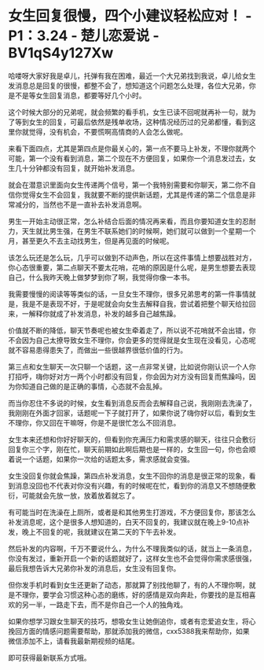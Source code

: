 # 女生回复很慢，四个小建议轻松应对！ - P1：3.24 - 楚儿恋爱说 - BV1qS4y127Xw

哈喽呀大家好我是卓儿，托弹有我在困难，最近一个大兄弟找到我说，卓儿给女生发消息总是回复的很慢，都整不会了，想知道这个问题怎么处理，各位大兄弟，你是不是等女生回复消息，都要等好几个小时。

这个时候大部分的兄弟呢，就会频繁的看手机，女生已读不回呢就再补一句，就为了等到女生的回复，可最后依然是残单收场，这种情况经历过的兄弟都懂，看到这里你就觉得，没有机会，不要慌啊高情商的人会怎么做呢。

来看下面四点，尤其是第四点是你最关心的，第一点不要马上补发，不理你就两个可能，第一个没有看到消息，第二个现在不方便回复，如果你一个消息发过去，女生几十分钟都没有回复，就开始补发消息。

就会在潜意识里面向女生传递两个信号，第一个我特别需要和你聊天，第二你不自信你觉得女生不会回复，我就要不断的提供新话题，尤其是传递的第二个信息是非常减分的，当然也不是一直补去补发消息啊。

男生一开始主动很正常，怎么补结合后面的情况再来看，而且你要知道女生的忍耐力，天生就比男生强，在男生不联系她们的时候啊，她们就可以做到一个星期一个月，甚至更久不去主动找男生，但是再见面的时候呢。

该怎么玩还是怎么玩，几乎可以做到不动声色，所以在这件事情上想要战胜对方，你心态很重要，第二点聊天不要太花哨，花哨的原因是什么呢，是男生想要去表现自己，什么我昨天晚上做梦梦到你了啊，我觉得你像一本书。

我需要慢慢的阅读等等类似的话，一旦女生不理你，很多兄弟思考的第一件事情就是，我是不是表现不好，于是呢就会向女生去解释自我，尝试着把整个聊天给拉回来，一解释你就成了补发消息，补发的越多自己越焦躁。

价值就不断的降低，聊天节奏呢也被女生牵着走了，所以说不花哨就不会出错，你不会因为自己太撩导致女生不理你，你会更多的觉得就是女生现在没看见，心态呢就不容易患得患失了，而做出一些很越界很低价值的行为。

第三点和女生聊天一次只聊一个话题，这一点非常关键，比如说你刚认识一个人你打招呼，嗨你好对方一两个小时都没有回复，你会因为对方没有回复而焦躁吗，因为你知道自己做的是正确的事情，心态就不会乱掉。

而当你忍住不多说的时候，女生看到消息反而会去解释自己说，我刚刚去洗澡了，我刚刚在外面才回家，话题呢一下子就打开了，如果你说了嗨你好以后，看到女生不理你，你又回在干嘛呀，你是不是很忙怎么不回消息。

女生本来还想和你好好聊天的，但看到你充满压力和需求感的聊天，往往只会敷衍回复你三个字，刚在忙，聊天前期如此啊后期也是一样的，女生回一句，你也会顺着说一个话题，如果你一次给的话题太多，需求感就会变强。

女生没回复你就会焦躁，第四点补发消息，女生不回你的消息是很正常的现象，看到消息没回也不代表对你没有兴趣，有的时候呢在忙，看到你的消息又不想随便敷衍，可能就会先放一放，放着放着就忘了。

有可能当时在洗澡在上厕所，或者是和其他男生打游戏，不方便回复你，那该怎么补发消息呢，这个是很多人想知道的，白天不回复的，我建议就在晚上9-10点补发，晚上不回复的呢，我就建议在第二天的下午去补发。

然后补发的内容啊，千万不要说什么，为什么不理我类似的话，就当上一条消息，你没有发过，重新开启一个新的话题就好了，这样女生也不会觉得你需求感很强，最后我想告诉大兄弟你补发的消息后，女生没有回复你。

但你发手机时看到女生还更新了动态，那就算了别找他聊了，有的人不理你啊，就是不理你，要学会习惯这种心态的磨练，好的感情是双向奔赴，你要找的是互相喜欢的另一半，一路走下去，而不是你自己一个人的独角戏。

如果你想学习跟女生聊天的技巧，想吸女生让她倒追你，或者有恋爱追女生，将心挽回方面的情感问题需要帮助，那就添加我的微信，cxx5388我来帮助你，如果微信添加不上，请看我最新期视频的结尾。

即可获得最新联系方式哦。